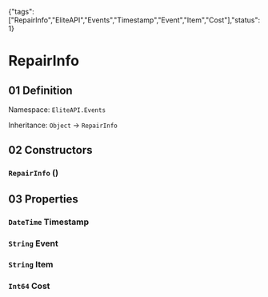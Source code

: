 {"tags":["RepairInfo","EliteAPI","Events","Timestamp","Event","Item","Cost"],"status":1}

# RepairInfo

## 01 Definition

Namespace: `EliteAPI.Events`

Inheritance: `Object` → `RepairInfo`

## 02 Constructors

### `RepairInfo` ()

## 03 Properties

### `DateTime` Timestamp

### `String` Event

### `String` Item

### `Int64` Cost

